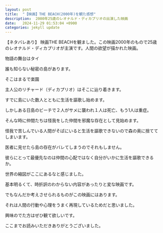 ```yaml
---
layout: post
title:  "【映画】THE BEACH(2000年)を観た感想"
description:  2000年25歳のレオナルド・ディカプリオの出演した映画
date:   2024-11-29 01:53:04 +0900
categories: jekyll update
---
```

【ネタバレあり】
映画THE BEACHを観ました。この映画2000年のもので25歳のレオナルド・ディカプリオが主演です。人間の欲望が描かれた映画。

物語の舞台はタイ

誰も知らない秘密の島があります。

そこはまるで楽園

主人公のリチャード（ディカプリオ）はそこに辿り着きます。

すでに島にいた数人とともに生活を謳歌し始めます。

しかしある日島のビーチで２人がサメに襲われ１人は死亡、もう1人は重症。

そんな時に仲間たちは怪我をした仲間を邪魔な存在として見始めます。

怪我で苦しんでいる人間がそばにいると生活を謳歌できないので森の奥に捨ててしまいます。

医者に見せたら島の存在がバレてしまうのでそれもしません。

彼らにとって最優先なのは仲間の心配ではなく自分がいかに生活を謳歌できるか。

世界の縮図がここにあるなと感じました。

基本明るくて、時折訳のわからない内容があったりと変な映画です。

でもなんだか考えさせられるものがこの映画にはあります。

それは人間の行動や心理をうまく再現しているためだと思いました。

興味のでた方はぜひ観て欲しいです。

ここまでお読みいただきありがとうございました。

<br>
